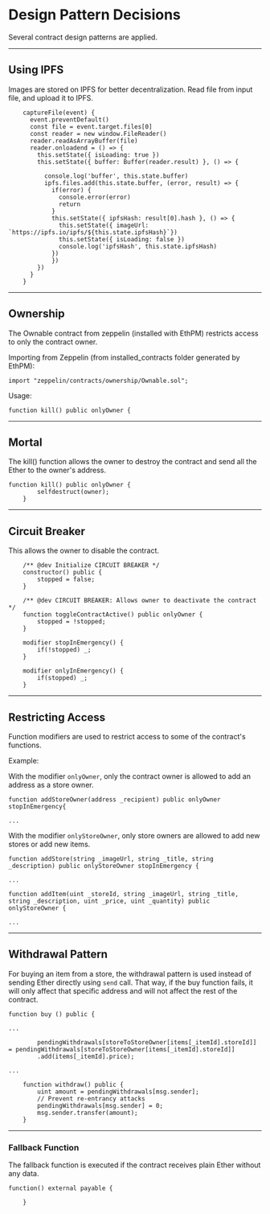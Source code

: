 # Design Pattern Decisions

Several contract design patterns are applied.

---
## Using IPFS

Images are stored on IPFS for better decentralization. Read file from input file, and upload it to IPFS.

```
    captureFile(event) {
      event.preventDefault()
      const file = event.target.files[0]
      const reader = new window.FileReader()
      reader.readAsArrayBuffer(file)
      reader.onloadend = () => {
        this.setState({ isLoading: true })
        this.setState({ buffer: Buffer(reader.result) }, () => {
  
          console.log('buffer', this.state.buffer)
          ipfs.files.add(this.state.buffer, (error, result) => {
            if(error) {
              console.error(error)
              return
            }
            this.setState({ ipfsHash: result[0].hash }, () => {
              this.setState({ imageUrl: `https://ipfs.io/ipfs/${this.state.ipfsHash}`})
              this.setState({ isLoading: false })
              console.log('ipfsHash', this.state.ipfsHash)
            })
            })
        })
      }
    }
```


---

## Ownership
The Ownable contract from zeppelin (installed with EthPM) restricts access to only the contract owner.

Importing from Zeppelin (from installed_contracts folder generated by EthPM):
```
import "zeppelin/contracts/ownership/Ownable.sol";
```

Usage:
```
function kill() public onlyOwner {
```

---

## Mortal
The kill() function allows the owner to destroy the contract and send all the Ether to the owner's address. 

```
function kill() public onlyOwner {
        selfdestruct(owner);
    }
```

---

## Circuit Breaker
This allows the owner to disable the contract.

```
    /** @dev Initialize CIRCUIT BREAKER */
    constructor() public {
        stopped = false;
    }

    /** @dev CIRCUIT BREAKER: Allows owner to deactivate the contract */
    function toggleContractActive() public onlyOwner {
        stopped = !stopped;
    }

    modifier stopInEmergency() {
        if(!stopped) _;
    }

    modifier onlyInEmergency() {
        if(stopped) _;
    }
```

---

## Restricting Access
Function modifiers are used to restrict access to some of the contract's functions.

Example:

With the modifier `onlyOwner`, only the contract owner is allowed to add an address as a store owner.
```
function addStoreOwner(address _recipient) public onlyOwner stopInEmergency{

...
```

With the modifier `onlyStoreOwner`, only store owners are allowed to add new stores or add new items.

```
function addStore(string _imageUrl, string _title, string _description) public onlyStoreOwner stopInEmergency {

...
```
```
function addItem(uint _storeId, string _imageUrl, string _title, string _description, uint _price, uint _quantity) public onlyStoreOwner {

...
```

---

## Withdrawal Pattern

For buying an item from a store, the withdrawal pattern is used instead of sending Ether directly using `send` call. That way, if the buy function fails, it will only affect that specific address and will not affect the rest of the contract.

```
function buy () public {

...

        pendingWithdrawals[storeToStoreOwner[items[_itemId].storeId]] = pendingWithdrawals[storeToStoreOwner[items[_itemId].storeId]]
        .add(items[_itemId].price);

...
```
```
    function withdraw() public {
        uint amount = pendingWithdrawals[msg.sender];
        // Prevent re-entrancy attacks
        pendingWithdrawals[msg.sender] = 0;
        msg.sender.transfer(amount);
    }
```

---
### Fallback Function

The fallback function is executed if the contract receives plain Ether without any data.

```
function() external payable {

    }
```
